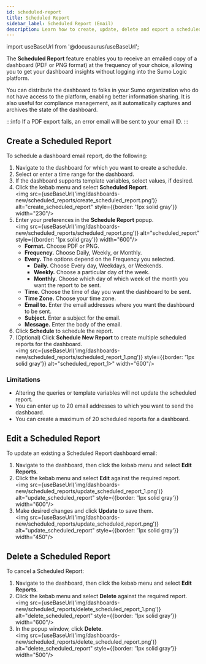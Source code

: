 ```yaml
---
id: scheduled-report
title: Scheduled Report
sidebar_label: Scheduled Report (Email)
description: Learn how to create, update, delete and export a scheduled dashboard report.
---
```


import useBaseUrl from '@docusaurus/useBaseUrl';

The **Scheduled Report** feature enables you to receive an emailed copy of a dashboard (PDF or PNG format) at the frequency of your choice, allowing you to get your dashboard insights without logging into the Sumo Logic platform.

You can distribute the dashboard to folks in your Sumo organization who do not have access to the platform, enabling better information sharing. It is also useful for compliance management, as it automatically captures and archives the state of the dashboard.

:::info
If a PDF export fails, an error email will be sent to your email ID.
:::

## Create a Scheduled Report

To schedule a dashboard email report, do the following:

1. Navigate to the dashboard for which you want to create a schedule.
1. Select or enter a time range for the dashboard.
1. If the dashboard supports template variables, select values, if desired.
1. Click the kebab menu and select **Scheduled Report**.<br/><img src={useBaseUrl('img/dashboards-new/scheduled_reports/create_scheduled_report.png')} alt="create_scheduled_report" style={{border: '1px solid gray'}} width="230"/>
1. Enter your preferences in the **Schedule Report** popup.<br/><img src={useBaseUrl('img/dashboards-new/scheduled_reports/scheduled_report.png')} alt="scheduled_report" style={{border: '1px solid gray'}} width="600"/>
   * **Format.** Choose PDF or PNG.
   * **Frequency.** Choose Daily, Weekly, or Monthly.
   * **Every.** The options depend on the Frequency you selected.
      * **Daily.** Choose Every day, Weekdays, or Weekends.
      * **Weekly.** Choose a particular day of the week.
      * **Monthly.** Choose which day of which week of the month you want the report to be sent.
   * **Time.** Choose the time of day you want the dashboard to be sent.
   * **Time Zone.** Choose your time zone.
   * **Email to.** Enter the email addresses where you want the dashboard to be sent.
   * **Subject.** Enter a subject for the email.
   * **Message.** Enter the body of the email.
1. Click **Schedule** to schedule the report.
1. (Optional) Click **Schedule New Report** to create multiple scheduled reports for the dashboard.<br/><img src={useBaseUrl('img/dashboards-new/scheduled_reports/scheduled_report_1.png')} style={{border: '1px solid gray'}} alt="scheduled_report_1>" width="600"/>

### Limitations

* Altering the queries or template variables will not update the scheduled report.
* You can enter up to 20 email addresses to which you want to send the dashboard.
* You can create a maximum of 20 scheduled reports for a dashboard.

## Edit a Scheduled Report

To update an existing a Scheduled Report dashboard email:

1. Navigate to the dashboard, then click the kebab menu and select **Edit Reports**.
1. Click the kebab menu and select **Edit** against the required report. <br/><img src={useBaseUrl('img/dashboards-new/scheduled_reports/update_scheduled_report_1.png')} alt="update_scheduled_report" style={{border: '1px solid gray'}} width="600"/>
1. Make desired changes and click **Update** to save them. <br/><img src={useBaseUrl('img/dashboards-new/scheduled_reports/update_scheduled_report.png')} alt="update_scheduled_report" style={{border: '1px solid gray'}} width="450"/>

## Delete a Scheduled Report

To cancel a Scheduled Report:

1. Navigate to the dashboard, then click the kebab menu and select **Edit Reports**.
1. Click the kebab menu and select **Delete** against the required report.<br/><img src={useBaseUrl('img/dashboards-new/scheduled_reports/delete_scheduled_report_1.png')} alt="delete_scheduled_report" style={{border: '1px solid gray'}} width="600"/>
1. In the popup window, click **Delete**. <br/><img src={useBaseUrl('img/dashboards-new/scheduled_reports/delete_scheduled_report.png')} alt="delete_scheduled_report" style={{border: '1px solid gray'}} width="500"/>
